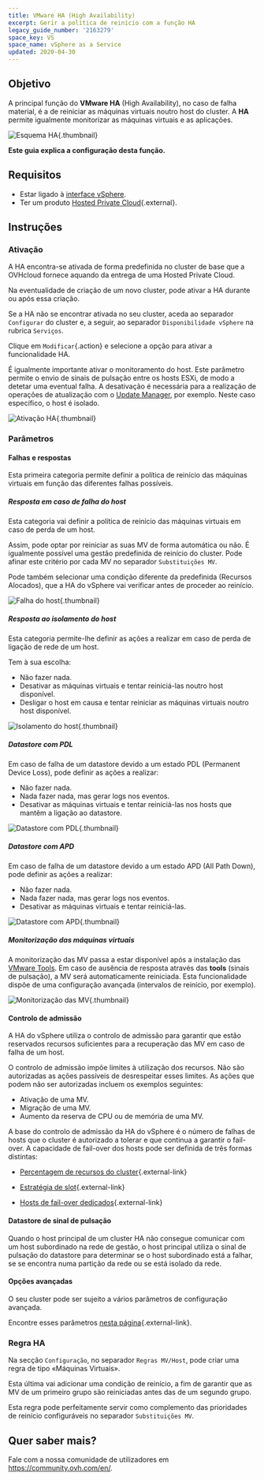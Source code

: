 ```yaml
---
title: VMware HA (High Availability)
excerpt: Gerir a política de reinício com a função HA
legacy_guide_number: '2163279'
space_key: VS
space_name: vSphere as a Service
updated: 2020-04-30
---
```



## Objetivo

A principal função do **VMware HA** (High Availability), no caso de falha material, é a de reiniciar as máquinas virtuais noutro host do cluster. A **HA** permite igualmente monitorizar as máquinas virtuais e as aplicações.

![Esquema HA](images/HA3.png){.thumbnail}

**Este guia explica a configuração desta função.**

## Requisitos

- Estar ligado à [interface vSphere](/pages/hosted_private_cloud/hosted_private_cloud_powered_by_vmware/vsphere_interface_connexion).
- Ter um produto [Hosted Private Cloud](https://www.ovhcloud.com/pt/enterprise/products/hosted-private-cloud/){.external}.

## Instruções

### Ativação

A HA encontra-se ativada de forma predefinida no cluster de base que a OVHcloud fornece aquando da entrega de uma Hosted Private Cloud.

Na eventualidade de criação de um novo cluster, pode ativar a HA durante ou após essa criação.

Se a HA não se encontrar ativada no seu cluster, aceda ao separador `Configurar` do cluster e, a seguir, ao separador `Disponibilidade vSphere` na rubrica `Serviços`.

Clique em `Modificar`{.action} e selecione a opção para ativar a funcionalidade HA.

É igualmente importante ativar o monitoramento do host. Este parâmetro permite o envio de sinais de pulsação entre os hosts ESXi, de modo a detetar uma eventual falha.
A desativação é necessária para a realização de operações de atualização com o [Update Manager](/pages/hosted_private_cloud/hosted_private_cloud_powered_by_vmware/vmware_update_manager), por exemplo. Neste caso específico, o host é isolado.

![Ativação HA](images/HA.png){.thumbnail}


### Parâmetros

#### Falhas e respostas

Esta primeira categoria permite definir a política de reinício das máquinas virtuais em função das diferentes falhas possíveis.

##### Resposta em caso de falha do host

Esta categoria vai definir a política de reinício das máquinas virtuais em caso de perda de um host.

Assim, pode optar por reiniciar as suas MV de forma automática ou não.
É igualmente possível uma gestão predefinida de reinício do cluster. Pode afinar este critério por cada MV no separador `Substituições MV`.

Pode também selecionar uma condição diferente da predefinida (Recursos Alocados), que a HA do vSphere vai verificar antes de proceder ao reinício.

![Falha do host](images/HAparam1.PNG){.thumbnail}

##### Resposta ao isolamento do host

Esta categoria permite-lhe definir as ações a realizar em caso de perda de ligação de rede de um host.

Tem à sua escolha: 

- Não fazer nada.
- Desativar as máquinas virtuais e tentar reiniciá-las noutro host disponível.
- Desligar o host em causa e tentar reiniciar as máquinas virtuais noutro host disponível.

![Isolamento do host](images/HAparam2.PNG){.thumbnail}

##### Datastore com PDL

Em caso de falha de um datastore devido a um estado PDL (Permanent Device Loss), pode definir as ações a realizar:

- Não fazer nada.
- Nada fazer nada, mas gerar logs nos eventos.
- Desativar as máquinas virtuais e tentar reiniciá-las nos hosts que mantêm a ligação ao datastore.

![Datastore com PDL](images/HAparam3.PNG){.thumbnail}

##### Datastore com APD

Em caso de falha de um datastore devido a um estado APD (All Path Down), pode definir as ações a realizar:

- Não fazer nada.
- Nada fazer nada, mas gerar logs nos eventos.
- Desativar as máquinas virtuais e tentar reiniciá-las.

![Datastore com APD](images/HAparam4.PNG){.thumbnail}

##### Monitorização das máquinas virtuais

A monitorização das MV passa a estar disponível após a instalação das [VMware Tools](/pages/hosted_private_cloud/hosted_private_cloud_powered_by_vmware/vmware_tools_install).
Em caso de ausência de resposta através das **tools** (sinais de pulsação), a MV será automaticamente reiniciada. Esta funcionalidade dispõe de uma configuração avançada (intervalos de reinício, por exemplo).

![Monitorização das MV](images/HAparam5.PNG){.thumbnail}

#### Controlo de admissão

A HA do vSphere utiliza o controlo de admissão para garantir que estão reservados recursos suficientes para a recuperação das MV em caso de falha de um host.

O controlo de admissão impõe limites à utilização dos recursos. Não são autorizadas as ações passíveis de desrespeitar esses limites. As ações que podem não ser autorizadas incluem os exemplos seguintes:

- Ativação de uma MV.
- Migração de uma MV.
- Aumento da reserva de CPU ou de memória de uma MV.

A base do controlo de admissão da HA do vSphere é o número de falhas de hosts que o cluster é autorizado a tolerar e que continua a garantir o fail-over. A capacidade de fail-over dos hosts pode ser definida de três formas distintas:

- [Percentagem de recursos do cluster](https://docs.vmware.com/en/VMware-vSphere/6.5/com.vmware.vsphere.avail.doc/GUID-FAFEFEFF-56F7-4CDF-A682-FC3C62A29A95.html){.external-link}

- [Estratégia de slot](https://docs.vmware.com/en/VMware-vSphere/6.5/com.vmware.vsphere.avail.doc/GUID-85D9737E-769C-40B6-AB73-F58DA1A451F0.html){.external-link}

- [Hosts de fail-over dedicados](https://docs.vmware.com/en/VMware-vSphere/6.5/com.vmware.vsphere.avail.doc/GUID-C4F5F9EE-4235-4151-BEBE-FCB2A752407B.html){.external-link}

#### Datastore de sinal de pulsação

Quando o host principal de um cluster HA não consegue comunicar com um host subordinado na rede de gestão, o host principal utiliza o sinal de pulsação do datastore para determinar se o host subordinado está a falhar, se se encontra numa partição da rede ou se está isolado da rede.

#### Opções avançadas

O seu cluster pode ser sujeito a vários parâmetros de configuração avançada.

Encontre esses parâmetros [nesta página](https://docs.vmware.com/en/VMware-vSphere/6.5/com.vmware.vsphere.avail.doc/GUID-E0161CB5-BD3F-425F-A7E0-BF83B005FECA.html){.external-link}.

### Regra HA

Na secção `Configuração`, no separador `Regras MV/Host`, pode criar uma regra de tipo «Máquinas Virtuais».

Esta última vai adicionar uma condição de reinício, a fim de garantir que as MV de um primeiro grupo são reiniciadas antes das de um segundo grupo.

Esta regra pode perfeitamente servir como complemento das prioridades de reinício configuráveis no separador `Substituições MV`.

## Quer saber mais?

Fale com a nossa comunidade de utilizadores em https://community.ovh.com/en/.
